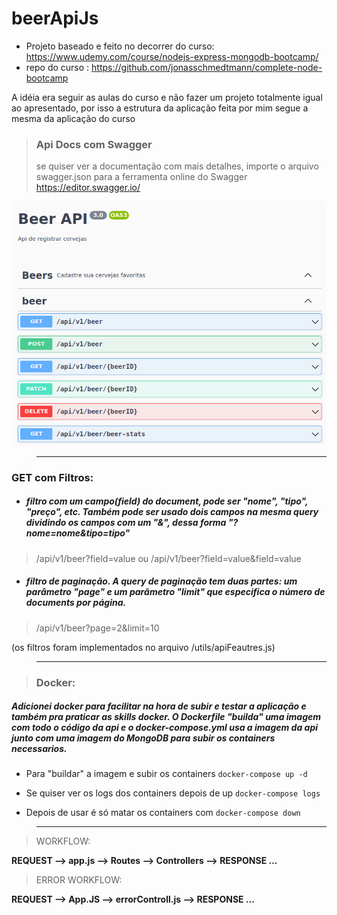 # beerApiJs

* Projeto baseado e feito no decorrer do curso: https://www.udemy.com/course/nodejs-express-mongodb-bootcamp/
* repo do curso : https://github.com/jonasschmedtmann/complete-node-bootcamp

A idéia era seguir as aulas do curso e não fazer um projeto totalmente igual ao apresentado, por isso a estrutura da aplicação feita por mim segue a mesma da aplicação do curso


> ### Api Docs com Swagger
> se quiser ver a documentação com mais detalhes, importe o arquivo swagger.json para a ferramenta online do Swagger https://editor.swagger.io/

![apidocs](https://github.com/geleiaa/beerApiJs/blob/main/prints/apidoc.png)
> _____________________________________________________________________________________


### GET com Filtros:  
* ##### filtro com um campo(field) do document, pode ser "nome", "tipo", "preço", etc. Também pode ser usado dois campos na mesma query dividindo os campos com um "&", dessa forma "?nome=nome&tipo=tipo"
> /api/v1/beer?field=value  ou  /api/v1/beer?field=value&field=value

* ##### filtro de paginação. A query de paginação tem duas partes: um parâmetro "page" e um parâmetro "limit" que especifica o número de documents por página. 
> /api/v1/beer?page=2&limit=10

(os filtros foram implementados no arquivo /utils/apiFeautres.js)
> _____________________________________________________________________________________


> ### Docker: 
##### Adicionei docker para facilitar na hora de subir e testar a aplicação e também pra praticar as skills docker. O ***Dockerfile*** "builda" uma imagem com todo o código da api e o ***docker-compose.yml*** usa a imagem da api junto com uma imagem do MongoDB para subir os containers necessarios.

* Para "buildar" a imagem e subir os containers ``` docker-compose up -d ```

* Se quiser ver os logs dos containers depois de up ``` docker-compose logs ```

* Depois de usar é só matar os containers com ``` docker-compose down ```
> _____________________________________________________________________________________


> WORKFLOW:        

**REQUEST --> app.js --> Routes --> Controllers --> RESPONSE ...**

> ERROR WORKFLOW:    

**REQUEST --> App.JS --> errorControll.js --> RESPONSE ...**

